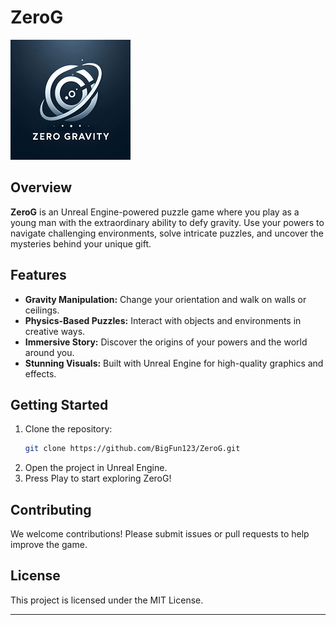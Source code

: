# ZeroG

![ZeroG Logo](ZeroG.png)

## Overview

**ZeroG** is an Unreal Engine-powered puzzle game where you play as a young man with the extraordinary ability to defy gravity. Use your powers to navigate challenging environments, solve intricate puzzles, and uncover the mysteries behind your unique gift.

## Features

- **Gravity Manipulation:** Change your orientation and walk on walls or ceilings.
- **Physics-Based Puzzles:** Interact with objects and environments in creative ways.
- **Immersive Story:** Discover the origins of your powers and the world around you.
- **Stunning Visuals:** Built with Unreal Engine for high-quality graphics and effects.

## Getting Started

1. Clone the repository:
    ```bash
    git clone https://github.com/BigFun123/ZeroG.git
    ```
2. Open the project in Unreal Engine.
3. Press Play to start exploring ZeroG!

## Contributing

We welcome contributions! Please submit issues or pull requests to help improve the game.

## License

This project is licensed under the MIT License.

---